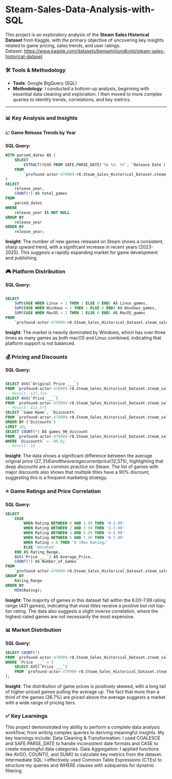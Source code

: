 # Steam-Sales-Data-Analysis-with-SQL
This project is an exploratory analysis of the **Steam Sales Historical Dataset** from Kaggle, with the primary objective of uncovering key insights related to game pricing, sales trends, and user ratings.  
Dataset: https://www.kaggle.com/datasets/benjaminlundkvist/steam-sales-historical-dataset

### 🛠️ Tools & Methodology

- **Tools**: Google BigQuery (SQL)  
- **Methodology**: I conducted a bottom-up analysis, beginning with essential data cleaning and exploration. I then moved to more complex queries to identify trends, correlations, and key metrics.

---

### 📊 Key Analysis and Insights

#### 📈 Game Release Trends by Year

**SQL Query:**
```sql
WITH parsed_dates AS (
    SELECT
        EXTRACT(YEAR FROM SAFE.PARSE_DATE('%b %d, %Y', `Release Date`)) AS release_year
    FROM
        `profound-actor-470909-r8.Steam_Sales_Historical_Dataset.steam_sales`
)
SELECT
    release_year,
    COUNT(*) AS total_games
FROM
    parsed_dates
WHERE
    release_year IS NOT NULL
GROUP BY
    release_year
ORDER BY
    release_year;

```

**Insight**: The number of new games released on Steam shows a consistent, sharp upward trend, with a significant increase in recent years (2023-2025). This suggests a rapidly expanding market for game development and publishing.

### 🎮 Platform Distribution

**SQL Query:**
```sql

SELECT
    SUM(CASE WHEN Linux = 1 THEN 1 ELSE 0 END) AS Linux_games,
    SUM(CASE WHEN Windows = 1 THEN 1 ELSE 0 END) AS Windows_games,
    SUM(CASE WHEN MacOS = 1 THEN 1 ELSE 0 END) AS MacOS_games
FROM
    `profound-actor-470909-r8.Steam_Sales_Historical_Dataset.steam_sales`;
```

**Insight**: The market is heavily dominated by Windows, which has over three times as many games as both macOS and Linux combined, indicating that platform support is not balanced.

### 💰 Pricing and Discounts

**SQL Query:**
```sql

SELECT AVG(`Original Price ___`) 
FROM `profound-actor-470909-r8.Steam_Sales_Historical_Dataset.steam_sales`;
-- Result: $27,314
SELECT AVG(`Price ___`) 
FROM `profound-actor-470909-r8.Steam_Sales_Historical_Dataset.steam_sales`;
-- Result: $12,575
SELECT `Game Name`, `Discount%` 
FROM `profound-actor-470909-r8.Steam_Sales_Historical_Dataset.steam_sales`
ORDER BY (`Discount%`) 
LIMIT 10;
SELECT COUNT(*) AS games_90_discount 
FROM `profound-actor-470909-r8.Steam_Sales_Historical_Dataset.steam_sales`
WHERE `Discount%` = -90.0;
-- Result: 18
```
**Insight**: The data shows a significant difference between the average original price ($27,314) and the average current price ($12,575), highlighting that deep discounts are a common practice on Steam. The list of games with major discounts also shows that multiple titles have a 90% discount, suggesting this is a frequent marketing strategy.

### ⭐ Game Ratings and Price Correlation
**SQL Query:**
```sql
SELECT
    CASE
        WHEN Rating BETWEEN 0 AND 1.99 THEN '0-1.99'
        WHEN Rating BETWEEN 2 AND 3.99 THEN '2-3.99'
        WHEN Rating BETWEEN 4 AND 5.99 THEN '4-5.99'
        WHEN Rating BETWEEN 6 AND 7.99 THEN '6-7.99'
        WHEN Rating = 8 THEN '8 (Max Rating)'
        ELSE 'Unrated'
    END AS Rating_Range,
    AVG(`Price ___`) AS Average_Price,
    COUNT(*) AS Number_of_Games
FROM
    `profound-actor-470909-r8.Steam_Sales_Historical_Dataset.steam_sales`
GROUP BY
    Rating_Range
ORDER BY
    MIN(Rating);
```
**Insight**: The majority of games in this dataset fall within the 6.00-7.99 rating range (431 games), indicating that most titles receive a positive but not top-tier rating. The data also suggests a slight inverse correlation, where the highest-rated games are not necessarily the most expensive.

### 📊 Market Distribution
**SQL Query:**
```sql
SELECT COUNT(*)
FROM `profound-actor-470909-r8.Steam_Sales_Historical_Dataset.steam_sales`
WHERE `Price ___` > (
    SELECT AVG(`Price ___`) 
    FROM `profound-actor-470909-r8.Steam_Sales_Historical_Dataset.steam_sales`
);
```
**Insight**: The distribution of game prices is positively skewed, with a long tail of higher-priced games pulling the average up. The fact that more than a third of the games (36.7%) are priced above the average suggests a market with a wide range of pricing tiers.

### ✅ Key Learnings
This project demonstrated my ability to perform a complete data analysis workflow, from writing complex queries to deriving meaningful insights. My key learnings include:
Data Cleaning & Transformation: I used COALESCE and SAFE.PARSE_DATE to handle inconsistent date formats and CASE to create meaningful data categories.
Data Aggregation: I applied functions like AVG(), COUNT(), and SUM() to calculate key metrics from the dataset.
Intermediate SQL: I effectively used Common Table Expressions (CTEs) to structure my queries and WHERE clauses with subqueries for dynamic filtering.
